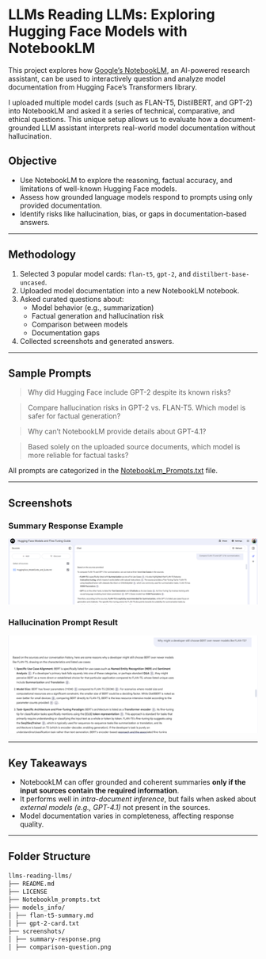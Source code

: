 # LLMs Reading LLMs: Exploring Hugging Face Models with NotebookLM

This project explores how [Google’s NotebookLM](https://notebooklm.google.com/notebook/e5fc39aa-6d61-428f-b2be-951efd083175), an AI-powered research assistant, can be used to interactively question and analyze model documentation from Hugging Face’s Transformers library.

I uploaded multiple model cards (such as FLAN-T5, DistilBERT, and GPT-2) into NotebookLM and asked it a series of technical, comparative, and ethical questions. This unique setup allows us to evaluate how a document-grounded LLM assistant interprets real-world model documentation without hallucination.


## Objective

- Use NotebookLM to explore the reasoning, factual accuracy, and limitations of well-known Hugging Face models.
- Assess how grounded language models respond to prompts using only provided documentation.
- Identify risks like hallucination, bias, or gaps in documentation-based answers.

---

## Methodology

1. Selected 3 popular model cards: `flan-t5`, `gpt-2`, and `distilbert-base-uncased`.
2. Uploaded model documentation into a new NotebookLM notebook.
3. Asked curated questions about:
   - Model behavior (e.g., summarization)
   - Factual generation and hallucination risk
   - Comparison between models
   - Documentation gaps
4. Collected screenshots and generated answers.

---

## Sample Prompts

> Why did Hugging Face include GPT-2 despite its known risks?

> Compare hallucination risks in GPT-2 vs. FLAN-T5. Which model is safer for factual generation?

> Why can’t NotebookLM provide details about GPT-4.1?

> Based solely on the uploaded source documents, which model is more reliable for factual tasks?


All prompts are categorized in the [NotebookLm_Prompts.txt](./NotebookLm_Prompts.txt) file.

---

## Screenshots

### Summary Response Example
![Summary Response](https://github.com/kalyan678/llms-reading-huggingface-with-notebooklm/raw/main/Screenshot_1.png)

### Hallucination Prompt Result
![Hallucination Prompt](https://github.com/kalyan678/llms-reading-huggingface-with-notebooklm/raw/main/Screenshot_3.png)


---

## Key Takeaways

- NotebookLM can offer grounded and coherent summaries **only if the input sources contain the required information**.
- It performs well in *intra-document inference*, but fails when asked about *external models (e.g., GPT-4.1)* not present in the sources.
- Model documentation varies in completeness, affecting response quality.

---

## Folder Structure
```
llms-reading-llms/
├── README.md
├── LICENSE
├── Notebooklm_prompts.txt
├── models_info/
│ ├── flan-t5-summary.md
│ ├── gpt-2-card.txt
├── screenshots/
│ ├── summary-response.png
│ ├── comparison-question.png

```

